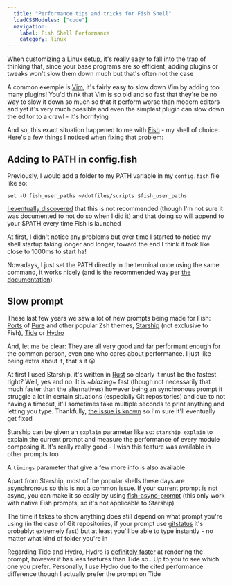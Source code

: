 ```yaml
---
  title: "Performance tips and tricks for Fish Shell"
  loadCSSModules: ["code"]
  navigation:
    label: Fish Shell Performance
    category: linux
---
```


When customizing a Linux setup, it's really easy to fall into the trap of thinking that, since your base programs are so efficient, adding plugins or tweaks won't slow them down much but that's often not the case

A common exemple is [Vim](https://www.vim.org/), it's fairly easy to slow down Vim by adding too many plugins! You'd think that Vim is so old and so fast that they're be no way to slow it down so much so that it perform worse than modern editors and yet it's very much possible and even the simplest plugin can slow down the editor to a crawl - it's horrifying

And so, this exact situation happened to me with [Fish](https://fishshell.com/) - my shell of choice. Here's a few things I noticed when fixing that problem:

## Adding to PATH in config.fish

Previously, I would add a folder to my PATH variable in my `config.fish` file like so:

```shell
set -U fish_user_paths ~/dotfiles/scripts $fish_user_paths
```

[I eventually discovered](https://github.com/Princesseuh/dotfiles/commit/f02d8957e8d53a5060ad60ae3c2b35086bec2c6d) that this is not recommended (though I'm not sure it was documented to not do so when I did it) and that doing so will append to your $PATH every time Fish is launched

At first, I didn't notice any problems but over time I started to notice my shell startup taking longer and longer, toward the end I think it took like close to 1000ms to start ha!

Nowadays, I just set the PATH directly in the terminal once using the same command, it works nicely (and is the recommended way per [the documentation](https://fishshell.com/docs/current/tutorial.html#path))

## Slow prompt

These last few years we saw a lot of new prompts being made for Fish: [Ports](https://github.com/pure-fish/pure) of [Pure](https://github.com/sindresorhus/pure) and other popular Zsh themes, [Starship](https://github.com/starship/starship) (not exclusive to Fish), [Tide](https://github.com/IlanCosman/tide) or [Hydro](https://github.com/jorgebucaran/hydro)

And, let me be clear: They are all very good and far performant enough for the common person, even one who cares about performance. I just like being extra about it, that's it 😛

At first I used Starship, it's written in [Rust](https://www.rust-lang.org/) so clearly it must be the fastest right? Well, yes and no. It is _~blazing~_ fast (though not necessarily that much faster than the alternatives) however being an synchronous prompt it struggle a lot in certain situations (especially Git repositories) and due to not having a timeout, it'll sometimes take multiple seconds to print anything and letting you type. Thankfully, [the issue is known](https://github.com/starship/starship/issues/301) so I'm sure It'll eventually get fixed

Starship can be given an `explain` parameter like so: `starship explain` to explain the current prompt and measure the performance of every module composing it. It's really really good - I wish this feature was available in other prompts too

A `timings` parameter that give a few more info is also available

Apart from Starship, most of the popular shells these days are asynchronous so this is not a common issue. If your current prompt is not async, you can make it so easily by using [fish-async-prompt](https://github.com/acomagu/fish-async-prompt) (this only work with native Fish prompts, so it's not applicable to Starship)

The time it takes to show anything does still depend on what prompt you're using (in the case of Git repositories, if your prompt use [gitstatus](https://github.com/romkatv/gitstatus) it's probably: extremely fast) but at least you'll be able to type instantly - no matter what kind of folder you're in

Regarding Tide and Hydro, Hydro is [definitely faster](https://github.com/jorgebucaran/hydro#performance) at rendering the prompt, however it has less features than Tide so.. Up to you to see which one you prefer. Personally, I use Hydro due to the cited performance difference though I actually prefer the prompt on Tide
